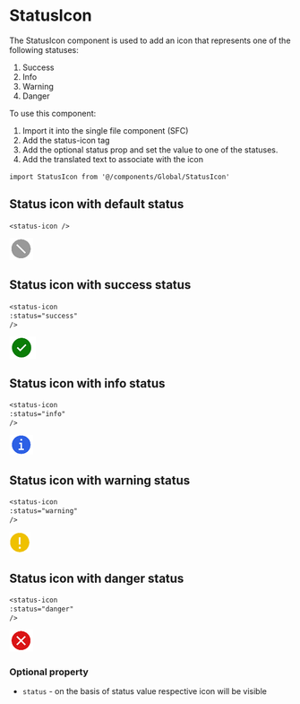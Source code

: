 # StatusIcon

The StatusIcon component is used to add an icon that represents one of the following statuses:

1. Success
2. Info
3. Warning
4. Danger

To use this component:
1. Import it into the single file component (SFC)
2. Add the status-icon tag
3. Add the optional status prop and set the value to one of the statuses.
3. Add the translated text to associate with the icon

```vue
import StatusIcon from '@/components/Global/StatusIcon'
```

## Status icon with default status

```vue
<status-icon />
```

![StatusIcon default icon example](./secondary.png)

## Status icon with success status

```vue
<status-icon
:status="success"
/>
```

![StatusIcon success icon example](./success.png)

## Status icon with info status

```vue
<status-icon
:status="info"
/>
```

![StatusIcon info icon example](./info.png)

## Status icon with warning status

```vue
<status-icon
:status="warning"
/>
```

![StatusIcon warning icon example](./warning.png)

## Status icon with danger status

```vue
<status-icon
:status="danger"
/>
```

![StatusIcon danger icon example](./danger.png)

### Optional property

- `status` - on the basis of status value respective icon will be visible
